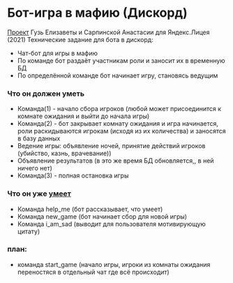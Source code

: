 # Бот-игра в мафию (Дискорд) 
[Проект](https://github.com/Lymina/lyceum_project) Гузь Елизаветы и Сарпинской Анастасии для Яндекс.Лицея (2021) Технические задание для бота в дискорд:
* Чат-бот для игры в мафию
* По команде бот раздаёт участникам роли и заносит их в временную БД
* По определённой команде бот начинает игру, становясь ведущим

### Что он должен уметь
* Команда(1) - начало сбора игроков (любой может присоединится к комнате ожидания и выйти до начала игры)
* Команда(2) - бот закрывает комнату ожидания и игра начинается, роли раскидываются игрокам (исходя из их количества) и заносятся в базу данных
* Ведение игры: объявление ночей, принятие действий игроков (убийство, казнь, врачевание))
* Объявление результатов (в это же время БД обновляется,, в ней ничего нет)
* Команда(3) - полная остановка игры
 
### Что он уже [умеет](dis_bot)
* Команда help_me (бот рассказывает, что умеет)
* Команда new_game (бот начинает сбор для новой игры)
* Команда i_am_sad (выводит для пользователя мотивирующую цитату)
 
### план:
* команда start_game (начало игры, игроки из комнаты ожидания переностяся в отдельный чат где всё происходит)
